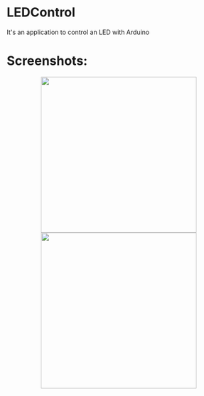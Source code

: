 # LEDControl  
It's an application to control an LED with Arduino 

<h1>Screenshots:</h1> 

<p align="center">
  <img src="https://s18.postimg.org/va4uj25qt/b89fc9aa_af98_4829_90f0_ce12d3ac4732.jpg" width="350"/>
  <img src="https://s18.postimg.org/nio4ki1lh/f24cf8f7_ef21_46dd_9c34_395bc3f68ae7.jpg" width="350"/>
</p>
